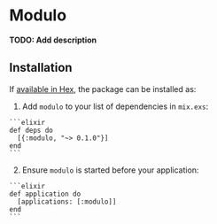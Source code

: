 # Modulo

**TODO: Add description**

## Installation

If [available in Hex](https://hex.pm/docs/publish), the package can be installed as:

  1. Add `modulo` to your list of dependencies in `mix.exs`:

    ```elixir
    def deps do
      [{:modulo, "~> 0.1.0"}]
    end
    ```

  2. Ensure `modulo` is started before your application:

    ```elixir
    def application do
      [applications: [:modulo]]
    end
    ```

